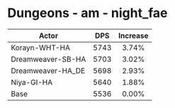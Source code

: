 # Dungeons - am - night_fae
| Actor | DPS | Increase |
|---|:---:|:---:|
|Korayn-WHT-HA|5743|3.74%|
|Dreamweaver-SB-HA|5703|3.02%|
|Dreamweaver-HA_DE|5698|2.93%|
|Niya-GI-HA|5640|1.88%|
|Base|5536|0.00%|
